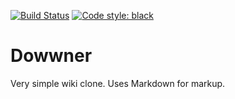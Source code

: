  [![Build Status](https://travis-ci.org/10sr/dowwner.svg?branch=master)](https://travis-ci.org/10sr/dowwner) 
[![Code style: black](https://img.shields.io/badge/code%20style-black-000000.svg)](https://github.com/ambv/black)


Dowwner
=======


Very simple wiki clone. Uses Markdown for markup.
